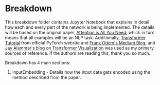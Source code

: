 # Breakdown

This breakdown folder contains Jupyter Notebook that explains in detail how each and every part of the network is being implemented.
The details will be based on the original paper, [Attention is All You Need](https://arxiv.org/abs/1706.03762), which in turn means that all examples will be an NLP task.
Additionally, [Transformer Tutorial](https://pytorch.org/tutorials/beginner/transformer_tutorial.html) from official PyTorch website and [Frank Odom's Medium Blog](https://medium.com/the-dl/transformers-from-scratch-in-pytorch-8777e346ca51), and [Jay Alammar's blog on Transformer Visualization](http://jalammar.github.io/illustrated-transformer/) was used as my primary sources of reference. If the authors are reading this, thank you so much. 

Breakdown has 4 main sections:
1. InputEmbedding - Details how the input data gets encoded using the method described from the paper.
